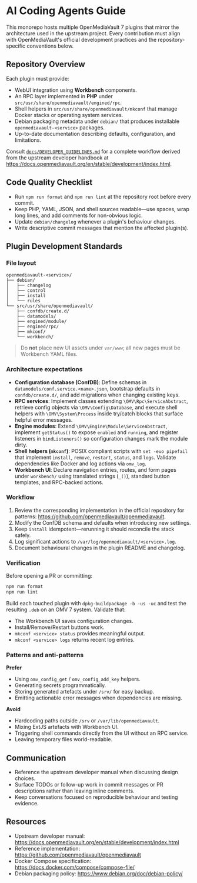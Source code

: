 # AI Coding Agents Guide

This monorepo hosts multiple OpenMediaVault 7 plugins that mirror the
architecture used in the upstream project. Every contribution must align with
OpenMediaVault's official development practices and the repository-specific
conventions below.

## Repository Overview

Each plugin must provide:

- WebUI integration using **Workbench** components.
- An RPC layer implemented in **PHP** under
  `src/usr/share/openmediavault/engined/rpc`.
- Shell helpers in `src/usr/share/openmediavault/mkconf` that manage Docker
  stacks or operating system services.
- Debian packaging metadata under `debian/` that produces installable
  `openmediavault-<service>` packages.
- Up-to-date documentation describing defaults, configuration, and limitations.

Consult [`docs/DEVELOPER_GUIDELINES.md`](docs/DEVELOPER_GUIDELINES.md) for a
complete workflow derived from the upstream developer handbook at
<https://docs.openmediavault.org/en/stable/development/index.html>.

## Code Quality Checklist

- Run `npm run format` and `npm run lint` at the repository root before every
  commit.
- Keep PHP, YAML, JSON, and shell sources readable—use spaces, wrap long lines,
  and add comments for non-obvious logic.
- Update `debian/changelog` whenever a plugin's behaviour changes.
- Write descriptive commit messages that mention the affected plugin(s).

## Plugin Development Standards

### File layout

```
openmediavault-<service>/
├── debian/
│   ├── changelog
│   ├── control
│   ├── install
│   └── rules
└── src/usr/share/openmediavault/
    ├── confdb/create.d/
    ├── datamodels/
    ├── engined/module/
    ├── engined/rpc/
    ├── mkconf/
    └── workbench/
```

> Do **not** place new UI assets under `var/www`; all new pages must be Workbench
> YAML files.

### Architecture expectations

- **Configuration database (ConfDB)**: Define schemas in
  `datamodels/conf.service.<name>.json`, bootstrap defaults in
  `confdb/create.d/`, and add migrations when changing existing keys.
- **RPC services**: Implement classes extending `\OMV\Rpc\ServiceAbstract`,
  retrieve config objects via `\OMV\Config\Database`, and execute shell helpers
  with `\OMV\System\Process` inside try/catch blocks that surface helpful error
  messages.
- **Engine modules**: Extend `\OMV\Engine\Module\ServiceAbstract`, implement
  `getStatus()` to expose `enabled` and `running`, and register listeners in
  `bindListeners()` so configuration changes mark the module dirty.
- **Shell helpers (`mkconf`)**: POSIX compliant scripts with
  `set -euo pipefail` that implement `install`, `remove`, `restart`, `status`,
  and `logs`. Validate dependencies like Docker and log actions via `omv_log`.
- **Workbench UI**: Declare navigation entries, routes, and form pages under
  `workbench/` using translated strings (`_()`), standard button templates, and
  RPC-backed actions.

### Workflow

1. Review the corresponding implementation in the official repository for
   patterns: <https://github.com/openmediavault/openmediavault>.
2. Modify the ConfDB schema and defaults when introducing new settings.
3. Keep `install` idempotent—rerunning it should reconcile the stack safely.
4. Log significant actions to `/var/log/openmediavault/<service>.log`.
5. Document behavioural changes in the plugin README and changelog.

### Verification

Before opening a PR or committing:

```bash
npm run format
npm run lint
```

Build each touched plugin with `dpkg-buildpackage -b -us -uc` and test the
resulting `.deb` on an OMV 7 system. Validate that:

- The Workbench UI saves configuration changes.
- Install/Remove/Restart buttons work.
- `mkconf <service> status` provides meaningful output.
- `mkconf <service> logs` returns recent log entries.

### Patterns and anti-patterns

**Prefer**

- Using `omv_config_get` / `omv_config_add_key` helpers.
- Generating secrets programmatically.
- Storing generated artefacts under `/srv/` for easy backup.
- Emitting actionable error messages when dependencies are missing.

**Avoid**

- Hardcoding paths outside `/srv` or `/var/lib/openmediavault`.
- Mixing ExtJS artefacts with Workbench UI.
- Triggering shell commands directly from the UI without an RPC service.
- Leaving temporary files world-readable.

## Communication

- Reference the upstream developer manual when discussing design choices.
- Surface TODOs or follow-up work in commit messages or PR descriptions rather
  than leaving inline comments.
- Keep conversations focused on reproducible behaviour and testing evidence.

## Resources

- Upstream developer manual: <https://docs.openmediavault.org/en/stable/development/index.html>
- Reference implementation: <https://github.com/openmediavault/openmediavault>
- Docker Compose specification: <https://docs.docker.com/compose/compose-file/>
- Debian packaging policy: <https://www.debian.org/doc/debian-policy/>
